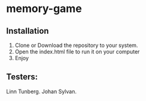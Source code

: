 # memory-game

## Installation

1. Clone or Download the repository to your system.
2. Open the index.html file to run it on your computer
3. Enjoy

## Testers:
Linn Tunberg.
Johan Sylvan.
